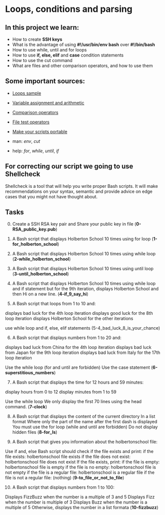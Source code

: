# Loops, conditions and parsing

## In this project we learn:

- How to create **SSH keys**
- What is the advantage of using **#!/usr/bin/env bash** over **#!/bin/bash**
- How to use while, until and for loops
- How to use **if, else, elif** and **case** condition statements
- How to use the cut command
- What are files and other comparison operators, and how to use them


## Some important sources:

- [Loops sample](http://tldp.org/LDP/Bash-Beginners-Guide/html/sect_09_01.html)
- [Variable assignment and arithmetic](http://tldp.org/LDP/abs/html/ops.html)
- [Comparison operators](http://tldp.org/LDP/abs/html/comparison-ops.html)
- [File test operators](http://tldp.org/LDP/abs/html/fto.html)
- [Make your scripts portable](https://www.cyberciti.biz/tips/finding-bash-perl-python-portably-using-env.html)

- man: *env*, *cut*
- help: *for*, *while*, *until*, *if*

## For correcting our script we going to use Shellcheck

Shellcheck is a tool that will help you write proper Bash scripts.
It will make recommendations on your syntax, semantic and provide advice
on edge cases that you might not have thought about.

## Tasks

0. Create a SSH RSA key pair and Share your public key in file
(**0-RSA_public_key.pub**)

1. A Bash script that displays Holberton School 10 times using for loop
(**1-for_holberton_school**)

2. A Bash script that displays Holberton School 10 times using while loop
(**2-while_holberton_school**)

3. A Bash script that displays Holberton School 10 times using until loop
(**3-until_holberton_school**)

4. A Bash script that displays Holberton School 10 times using while loop
and if statement but for the 9th iteration,
displays Holberton School and then Hi on a new line.
(**4-if_9_say_hi**)

5. A Bash script that loops from 1 to 10 and:

displays bad luck for the 4th loop iteration
displays good luck for the 8th loop iteration
displays Holberton School for the other iterations

use while loop and if, else, elif statements
(5-4_bad_luck_8_is_your_chance)

6. A Bash script that displays numbers from 1 to 20 and:

displays bad luck from China for the 4th loop iteration
displays bad luck from Japan for the 9th loop iteration
displays bad luck from Italy for the 17th loop iteration

Use the while loop (for and until are forbidden)
Use the case statement
(**6-superstitious_numbers**)

7. A Bash script that displays the time for 12 hours and 59 minutes:

display hours from 0 to 12
display minutes from 1 to 59

Use the while loop
We only display the first 70 lines using the head command.
(**7-clock**)

8. A Bash script that displays the content of the current directory
In a list format
Where only the part of the name after the first dash is displayed
You must use the for loop (while and until are forbidden)
Do not display hidden files
(**8-for_ls**)

9. A Bash script that gives you information about the holbertonschool file:

Use if and, else
Bash script should check if the file exists and print:
if the file exists: holbertonschool file exists
if the file does not exist: holbertonschool file does not exist
If the file exists, print:
if the file is empty: holbertonschool file is empty
if the file is no empty: holbertonschool file is not empty
if the file is a regular file: holbertonschool is a regular file
if the file is not a regular file: (nothing)
(**9-to_file_or_not_to_file**)

10. A Bash script that displays numbers from 1 to 100:

Displays FizzBuzz when the number is a multiple of 3 and 5
Displays Fizz when the number is multiple of 3
Displays Buzz when the number is a multiple of 5
Otherwise, displays the number in a list formata
(**10-fizzbuzz**)